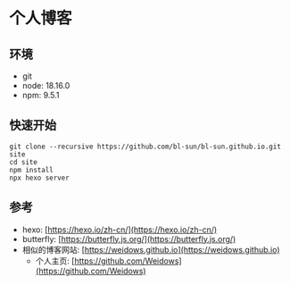 # 个人博客

## 环境

- git
- node: 18.16.0
- npm: 9.5.1

## 快速开始

```shell
git clone --recursive https://github.com/bl-sun/bl-sun.github.io.git site
cd site
npm install
npx hexo server
```

## 参考

- hexo: [https://hexo.io/zh-cn/](https://hexo.io/zh-cn/)
- butterfly: [https://butterfly.js.org/](https://butterfly.js.org/)
- 相似的博客网站: [https://weidows.github.io](https://weidows.github.io)
    - 个人主页: [https://github.com/Weidows](https://github.com/Weidows)
